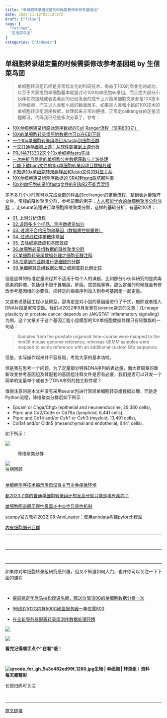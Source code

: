 ```yaml
---
title: "单细胞转录组定量的时候需要修改参考基因组"
date: 2023-11-12T02:13:57Z
draft: ["false"]
tags: [
  "fetched",
  "生信菜鸟团"
]
categories: ["Acdemic"]
---
```

单细胞转录组定量的时候需要修改参考基因组 by 生信菜鸟团
------
<div><section data-tool="mdnice编辑器" data-website="https://www.mdnice.com"><blockquote data-tool="mdnice编辑器"><p>单细胞转录组已经是非常标准化的科研技术，得益于10X的商业化的成功，以至于大家提到单细胞基本就是讨论10X的单细胞转录组。而且绝大部分小伙伴初次接触或者说看到的已经发表的成千上万篇单细胞文章都是10X技术的单细胞，而又以人类和小鼠的数据居多，如果是人类和小鼠的10X技术的单细胞转录组测序数据，处理起来非常的便捷。正常走cellranger的定量流程即可，代码我已经是多次分享了。参考：</p></blockquote><ul data-tool="mdnice编辑器"><li><section><a href="http://mp.weixin.qq.com/s?__biz=MzAxMDkxODM1Ng==&amp;mid=2247512340&amp;idx=3&amp;sn=1b9609a8870a0209dd27ffdcbc3cac87&amp;chksm=9b4bf1afac3c78b90674678fcec66365b9faaa275ff4b0a2255e0a05fa8b905e15222a643bea&amp;scene=21#wechat_redirect" data-linktype="2">10X单细胞转录组原始测序数据的Cell Ranger流程（仅需800元）</a></section></li><li><section><a href="https://mp.weixin.qq.com/s?__biz=MzAxMDkxODM1Ng==&amp;mid=2247496813&amp;idx=1&amp;sn=4151bf2265618eff4e0123722c50e569&amp;scene=21#wechat_redirect" data-linktype="2">10X的单细胞转录组原始数据也可以在EBI下载</a></section></li><li><section><a href="http://mp.weixin.qq.com/s?__biz=MzAxMDkxODM1Ng==&amp;mid=2247510920&amp;idx=1&amp;sn=c4561d34e984406693c014cdfe236c0f&amp;chksm=9b4beb33ac3c622542d894344c323ff7cca52f69119d02fc7aa4636af0cbe7df4b6c63dd5ba9&amp;scene=21#wechat_redirect" data-linktype="2">一个10x单细胞转录组项目从fastq到细胞亚群</a></section></li><li><section><a href="https://mp.weixin.qq.com/s?__biz=MzAxMDkxODM1Ng==&amp;mid=2247513565&amp;idx=1&amp;sn=092e637017d176c43f00a295d3210592&amp;scene=21#wechat_redirect" data-linktype="2">一文打通单细胞上游：从软件部署到上游分析</a></section></li><li><section><a href="http://mp.weixin.qq.com/s?__biz=MzAxMDkxODM1Ng==&amp;mid=2247513605&amp;idx=1&amp;sn=e86a329c887745c6d00d3ededa39dcda&amp;chksm=9b4bf6beac3c7fa8523cef4e7189fb20b914460ddb61e6cd1dd520b5928e1b59a8b7827ce783&amp;scene=21#wechat_redirect" data-linktype="2">PRJNA713302这个10x单细胞fastq实战</a></section></li><li><section><a href="https://mp.weixin.qq.com/s?__biz=MzAxMDkxODM1Ng==&amp;mid=2247513968&amp;idx=1&amp;sn=f5a44a7bea0bdacd8af1a20c177763e5&amp;scene=21#wechat_redirect" data-linktype="2">一次曲折且昂贵的单细胞公共数据获取与上游处理</a></section></li><li><section><a href="https://mp.weixin.qq.com/s?__biz=MzAxMDkxODM1Ng==&amp;mid=2247514146&amp;idx=1&amp;sn=b9721433d49a2d963eeaab1ad47fc91b&amp;scene=21#wechat_redirect" data-linktype="2">只能下载bam文件的10x单细胞转录组项目数据处理</a></section></li><li><section><a href="https://mp.weixin.qq.com/s?__biz=MzAxMDkxODM1Ng==&amp;mid=2247511452&amp;idx=2&amp;sn=83ec97cbc3334a6095e6d63e05e9fd6e&amp;scene=21#wechat_redirect" data-linktype="2">不知道10x单细胞转录组样品和fastq文件的对应关系</a></section></li><li><section><a href="https://mp.weixin.qq.com/s?__biz=MzAxMDkxODM1Ng==&amp;mid=2247508521&amp;idx=2&amp;sn=2cf3158e74d37b3a741908d8bfc8f02f&amp;scene=21#wechat_redirect" data-linktype="2">10X单细胞转录组测序数据的 SRA转fastq踩坑那些事</a></section></li><li><section><a href="https://mp.weixin.qq.com/s?__biz=MzAxMDkxODM1Ng==&amp;mid=2247514395&amp;idx=2&amp;sn=96c505b76ae87dd0efa737c4c44e2270&amp;scene=21#wechat_redirect" data-linktype="2">10x的单细胞转录组fastq文件的R1和R2不能弄混哦</a></section></li></ul><p data-tool="mdnice编辑器">差不多几个小时就可以完成全部的样品的cellranger的定量流程，拿到表达量矩阵文件，常规的降维聚类分群，参考前面的例子：<a href="https://mp.weixin.qq.com/s?__biz=MzAxMDkxODM1Ng==&amp;mid=2247497956&amp;idx=1&amp;sn=5d4deb7cf7b7848b3e2273cbd663bb6a&amp;scene=21#wechat_redirect" data-linktype="2">人人都能学会的单细胞聚类分群注释</a>  ，走seurat流程进行单细胞降维聚类分群，这样的基础分析，有基础10讲：</p><ul data-tool="mdnice编辑器"><li><section><a href="https://mp.weixin.qq.com/s?__biz=MzI1Njk4ODE0MQ==&amp;mid=2247486076&amp;idx=1&amp;sn=52bb851d7dc23461233a2cf458736151&amp;scene=21#wechat_redirect" data-linktype="2">01. 上游分析流程</a></section></li><li><section><a href="https://mp.weixin.qq.com/s?__biz=MzI1Njk4ODE0MQ==&amp;mid=2247486082&amp;idx=1&amp;sn=03cadceffb2c14ba95d97fe5caf38d94&amp;scene=21#wechat_redirect" data-linktype="2">02.课题多少个样品，测序数据量如何</a></section></li><li><section><a href="https://mp.weixin.qq.com/s?__biz=MzI1Njk4ODE0MQ==&amp;mid=2247486088&amp;idx=1&amp;sn=3a115338ee4937d20caab78627237553&amp;scene=21#wechat_redirect" data-linktype="2">03. 过滤不合格细胞和基因（数据质控很重要）</a></section></li><li><section><a href="https://mp.weixin.qq.com/s?__biz=MzI1Njk4ODE0MQ==&amp;mid=2247486096&amp;idx=1&amp;sn=1a99c4c5800b7e0287db3e8ef369fab8&amp;scene=21#wechat_redirect" data-linktype="2">04. 过滤线粒体核糖体基因</a></section></li><li><section><a href="https://mp.weixin.qq.com/s?__biz=MzI1Njk4ODE0MQ==&amp;mid=2247486098&amp;idx=1&amp;sn=bf9a71df848d74fe665ce7d5e283d5ff&amp;scene=21#wechat_redirect" data-linktype="2">05. 去除细胞效应和基因效应</a></section></li><li><section><a href="https://mp.weixin.qq.com/s?__biz=MzI1Njk4ODE0MQ==&amp;mid=2247486260&amp;idx=1&amp;sn=c6abf658de73594d1d77d8e1ffa7d153&amp;scene=21#wechat_redirect" data-linktype="2">06.单细胞转录组数据的降维聚类分群</a></section></li><li><section><a href="https://mp.weixin.qq.com/s?__biz=MzI1Njk4ODE0MQ==&amp;mid=2247486271&amp;idx=1&amp;sn=638b434b6deee63206af1c0eeda175ab&amp;scene=21#wechat_redirect" data-linktype="2">07.单细胞转录组数据处理之细胞亚群注释</a></section></li><li><section><a href="https://mp.weixin.qq.com/s?__biz=MzI1Njk4ODE0MQ==&amp;mid=2247486278&amp;idx=1&amp;sn=91250ef733833ff00371818b215dc124&amp;scene=21#wechat_redirect" data-linktype="2">08.把拿到的亚群进行更细致的分群</a></section></li><li><section><a href="https://mp.weixin.qq.com/s?__biz=MzI1Njk4ODE0MQ==&amp;mid=2247486287&amp;idx=1&amp;sn=49627c638ff9c04418282c53518aa7c7&amp;scene=21#wechat_redirect" data-linktype="2">09.单细胞转录组数据处理之细胞亚群比例比较</a></section></li></ul><p data-tool="mdnice编辑器">但是这样的标准定量流程并不适用于每个人的课题，比如部分小伙伴研究的是病毒感染的肿瘤，包括但不限于鼻咽癌，肝癌，宫颈癌等等，那么定量的时候就会有修改参考基因组的必要性，把特定的病毒序列加入到参考基因组一起定量。</p><p data-tool="mdnice编辑器">又或者说基因工程小鼠模型，那肯定是对小鼠的基因组进行了干扰，敲除或者插入DNA片段是家常便饭。我们以2022年9月发表在science杂志的文章：《Lineage plasticity in prostate cancer depends on JAK/STAT inflammatory signaling》为例，这个文章关于这个基因工程小鼠模型的10X单细胞数据处理只有轻飘飘的一句话：</p><blockquote data-tool="mdnice编辑器"><p>Samples from the prostate organoid time-course were mapped to the mm38 mouse genome reference, whereas GEMM samples were mapped to same reference with an additional custom Gfp sequence.</p></blockquote><p data-tool="mdnice编辑器">但是，实际操作起来并不容易哦，考验大家的基本功啦。</p><p data-tool="mdnice编辑器">但是我在思考一个问题，为了定量部分特殊DNA序列的表达量，而大费周章的重新改变参考基因组及其配套的基因组注释文件是否有必要，我们是否可以开发一个简单的定量单个或者少了DNA序列的独立软件呢？</p><p data-tool="mdnice编辑器">值得注意的是本文并没有采用seurat包进行常规单细胞转录组数据处理，而是走Python流程，降维聚类分群后如下所示：</p><ul data-tool="mdnice编辑器"><li><section>Epcam or Chga/Chgb (epithelial and neuroendocrine, 29,380 cells),</section></li><li><section>Ptprc and Cd2/Cd3e or Cd79a (lymphoid, 6,441 cells),</section></li><li><section>Ptprc and Cd14 and/or Csfr1 or Csfr3 (myeloid, 13,491 cells),</section></li><li><section>Col1a1 and/or Cldn5 (mesenchymal and endothelial, 6441 cells).</section></li></ul><p data-tool="mdnice编辑器">如下所示：</p><p><img data-galleryid="" data-ratio="0.5555555555555556" data-s="300,640" data-src="https://mmbiz.qpic.cn/mmbiz_png/siaia0BDGJdjRrKbHC880K54J67kIbJNujeuW82SMj2SmDVHDibaiaFI4BTr2ZHeI7wKrW0wWZYneEKyqiauJbCce6w/640?wx_fmt=png" data-type="png" data-w="2142" src="https://mmbiz.qpic.cn/mmbiz_png/siaia0BDGJdjRrKbHC880K54J67kIbJNujeuW82SMj2SmDVHDibaiaFI4BTr2ZHeI7wKrW0wWZYneEKyqiauJbCce6w/640?wx_fmt=png"></p><figure data-tool="mdnice编辑器"><figcaption>降维聚类分群</figcaption></figure></section><section data-style-type="5" data-tools="新媒体排版" data-id="2440476"><section><section><section><section><img data-ratio="0.9495798319327731" data-type="gif" data-w="119" data-width="100%" data-src="https://mmbiz.qpic.cn/mmbiz_gif/09gp6SvPE04j3m2v7Hr889icHUyibTOHs8YuUibicl7ibRD0ZwG5pDTjBluRreZvuib1o3BibvLkicYhnA4YW7dQsjn0cA/640?wx_fmt=gif&amp;wxfrom=5&amp;wx_lazy=1" src="https://mmbiz.qpic.cn/mmbiz_gif/09gp6SvPE04j3m2v7Hr889icHUyibTOHs8YuUibicl7ibRD0ZwG5pDTjBluRreZvuib1o3BibvLkicYhnA4YW7dQsjn0cA/640?wx_fmt=gif&amp;wxfrom=5&amp;wx_lazy=1"></section><section data-brushtype="text">往期回顾</section><section><br></section></section></section></section><section><section data-autoskip="1"><p><a target="_blank" href="http://mp.weixin.qq.com/s?__biz=MzI1Njk4ODE0MQ==&amp;mid=2247508607&amp;idx=1&amp;sn=417d2642118acb2e4dcef0c7bf4dd5b6&amp;chksm=ea1ca4fddd6b2deb4e881f26a52ad18f5fc59b8b362b80be01894bdee13dea837b7be430b745&amp;scene=21#wechat_redirect" textvalue="单细胞测序技术揭示类风湿性关节炎免疫微环境" linktype="text" imgurl="" imgdata="null" data-itemshowtype="0" tab="innerlink" data-linktype="2" hasload="1">单细胞测序技术揭示类风湿性关节炎免疫微环境</a><br></p><p><a target="_blank" href="http://mp.weixin.qq.com/s?__biz=MzI1Njk4ODE0MQ==&amp;mid=2247508568&amp;idx=1&amp;sn=54aa744884b492c6f04d6a637c47f634&amp;chksm=ea1ca4dadd6b2dcc263758f9bb3b75eea2c57bef44477b49adab4f631e3a7efaa2bd48e4f783&amp;scene=21#wechat_redirect" textvalue="都2023了你的普通单细胞转录组还想发高分就只能是稀有疾病了" linktype="text" imgurl="" imgdata="null" data-itemshowtype="0" tab="innerlink" data-linktype="2" hasload="1">都2023了你的普通单细胞转录组还想发高分就只能是稀有疾病了</a><br></p><p><a target="_blank" href="http://mp.weixin.qq.com/s?__biz=MzI1Njk4ODE0MQ==&amp;mid=2247508451&amp;idx=1&amp;sn=79c64650fba37a2586a016f22a74e035&amp;chksm=ea1ca761dd6b2e7787c938227463e3f2010c4ff707b84ac870854c4d7aaef7a6af081cad6dac&amp;scene=21#wechat_redirect" textvalue="单细胞图谱展示慢性鼻窦炎中炎症异质性机制" linktype="text" imgurl="" imgdata="null" data-itemshowtype="0" tab="innerlink" data-linktype="2" hasload="1">单细胞图谱展示慢性鼻窦炎中炎症异质性机制</a><br></p><p><a target="_blank" href="http://mp.weixin.qq.com/s?__biz=MzI1Njk4ODE0MQ==&amp;mid=2247508251&amp;idx=1&amp;sn=41999924d6c02d93699128f1b42205b0&amp;chksm=ea1ca799dd6b2e8fab3a8038fbb13c3ba6d4e208c073f71a00b76f67c8d33c3ba085020e079d&amp;scene=21#wechat_redirect" textvalue="scanpy官方教程2022|08-AnnLoader：使用anndata构建pytorch模型" linktype="text" imgurl="" imgdata="null" data-itemshowtype="0" tab="innerlink" data-linktype="2" hasload="1">scanpy官方教程2022|08-AnnLoader：使用anndata构建pytorch模型</a><br></p><p><a target="_blank" href="http://mp.weixin.qq.com/s?__biz=MzI1Njk4ODE0MQ==&amp;mid=2247508199&amp;idx=1&amp;sn=692f03da0c5ffd721bc838e4376c8bd9&amp;chksm=ea1ca665dd6b2f73b7472f2dd2844c3077df290aea48501b6546b12d0150657ab71c5c0f7355&amp;scene=21#wechat_redirect" textvalue="内皮细胞细分亚群" linktype="text" imgurl="" imgdata="null" data-itemshowtype="0" tab="innerlink" data-linktype="2" hasload="1">内皮细胞细分亚群</a><br></p></section></section><hr><p><br></p></section><section data-style-type="5" data-tools="新媒体排版" data-id="2440475"><hr><p><br></p><hr><section><p>如果你对单细胞转录组研究感兴趣，但又不知道如何入门，也许你可以关注一下下面的课程<span></span></p><p><br></p><ul><li><p><a target="_blank" href="http://mp.weixin.qq.com/s?__biz=MzI1Njk4ODE0MQ==&amp;mid=2247505898&amp;idx=1&amp;sn=3caaa355db327f412fe27c969f20533c&amp;chksm=ea1cd168dd6b587e7c955c80a87b78248f4fe7cf88514caf7fdca580e98877d4e2d96e40dcb7&amp;scene=21#wechat_redirect" textvalue="提前锁定年后马拉松授课名额，赠送价值1600的单细胞数据分析一次" linktype="text" imgurl="" imgdata="null" data-itemshowtype="11" tab="innerlink" data-linktype="2" hasload="1">提前锁定年后马拉松授课名额，赠送价值1600的单细胞数据分析一次</a></p></li><li><p><a target="_blank" href="http://mp.weixin.qq.com/s?__biz=MzAxMDkxODM1Ng==&amp;mid=2247518150&amp;idx=1&amp;sn=9e7764a48a43b4fe810bb7458c409fa4&amp;chksm=9b4bc77dac3c4e6b75ca910146ce96ff3c072914abfb7de3785a84769950863a3ac626f38b35&amp;scene=21#wechat_redirect" textvalue="96线程512G内存500G硬盘服务器一年仅需800" linktype="text" imgurl="" imgdata="null" data-itemshowtype="0" tab="innerlink" data-linktype="2" hasload="1">96线程512G内存500G硬盘服务器一年仅需800</a><br></p></li><li><p><a target="_blank" href="http://mp.weixin.qq.com/s?__biz=MzAxMDkxODM1Ng==&amp;mid=2247518195&amp;idx=1&amp;sn=d6d82ceda8531ebdc294dab0bf9d5519&amp;chksm=9b4bc748ac3c4e5e5c68748241e194638ed0ab33daac9dd6b6ec3fdb647ff782e6dd182b7c69&amp;scene=21#wechat_redirect" textvalue="在全新服务器配置转录组测序数据处理环境" linktype="text" imgurl="" imgdata="null" data-itemshowtype="0" tab="innerlink" data-linktype="2" hasload="1">在全新服务器配置转录组测序数据处理环境</a></p></li></ul><p><img data-ratio="1" data-type="gif" data-w="240" data-src="https://mmbiz.qpic.cn/mmbiz_gif/4TKeL1ZejtlKxOib5kmKX6ic6eX0w0WK5jvhtz9yBRsO3OI4yr6S5iaLNM7AbAeuPDHXMvDdur2DRz9wyiax4lEviag/640?wx_fmt=gif&amp;wxfrom=5&amp;wx_lazy=1" src="https://mmbiz.qpic.cn/mmbiz_gif/4TKeL1ZejtlKxOib5kmKX6ic6eX0w0WK5jvhtz9yBRsO3OI4yr6S5iaLNM7AbAeuPDHXMvDdur2DRz9wyiax4lEviag/640?wx_fmt=gif&amp;wxfrom=5&amp;wx_lazy=1"><br></p><p><img data-ratio="0.05278592375366569" data-type="other" data-w="341" data-src="https://mmbiz.qpic.cn/mmbiz/4TKeL1Zejtlq03ZOSZiaTlic1MxgdKiaxTbOZ7ZSe0Xx1Ca8xF3L6Nyj1FYUajtYrSmRIHyZVSsAve0EAvEicZONpg/640?wx_fmt=jpeg&amp;wxfrom=5&amp;wx_lazy=1&amp;wx_co=1" src="https://mmbiz.qpic.cn/mmbiz/4TKeL1Zejtlq03ZOSZiaTlic1MxgdKiaxTbOZ7ZSe0Xx1Ca8xF3L6Nyj1FYUajtYrSmRIHyZVSsAve0EAvEicZONpg/640?wx_fmt=jpeg&amp;wxfrom=5&amp;wx_lazy=1&amp;wx_co=1"></p><p><strong><span>看完记得顺手点个</span></strong><span><strong><span>“在看”</span></strong></span><strong><span>哦！</span></strong></p></section><section><section data-id="93668"><section><section data-width="95%"><section><section><section data-width="38%"><section><section data-tools="135编辑器" data-id="93668"><section><section data-width="95%"><section><section><section data-width="61.8%"><section><section><section><p><br></p><span><strong data-burshtype="text"><img data-copyright="0" data-cropselx1="0" data-cropselx2="109" data-cropsely1="0" data-cropsely2="109" data-ratio="1" data-src="https://mmbiz.qpic.cn/mmbiz/siaia0BDGJdjRMGrkqo64BGKecYk4akuHpGHVQs7FeOpY7eWbIPGC1tRw5Tw0oEPmx053mR9FTVerWvhuZchIpZw/640?wx_fmt=jpeg&amp;wxfrom=5&amp;wx_lazy=1&amp;wx_co=1" data-type="other" data-w="430" title="qrcode_for_gh_5a3c482ed99f_1280.jpg" src="https://mmbiz.qpic.cn/mmbiz/siaia0BDGJdjRMGrkqo64BGKecYk4akuHpGHVQs7FeOpY7eWbIPGC1tRw5Tw0oEPmx053mR9FTVerWvhuZchIpZw/640?wx_fmt=jpeg&amp;wxfrom=5&amp;wx_lazy=1&amp;wx_co=1"><strong data-burshtype="text">生物</strong><strong data-burshtype="text"> | 单细胞 | 转录组丨资料</strong></strong></span></section><section><span><strong data-burshtype="text">每天都精彩</strong></span></section></section></section><section><section><section><section><section><section><p><span>长按扫码可关注</span></p></section></section></section></section></section></section></section></section></section></section></section></section></section></section></section></section></section></section></section></section></section><p><br></p><p><mp-style-type data-value="3"></mp-style-type></p></div>  
<hr>
<a href="https://mp.weixin.qq.com/s/-7TXpd29qnnDKz6TStKQEA",target="_blank" rel="noopener noreferrer">原文链接</a>
